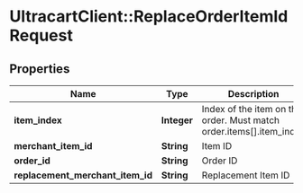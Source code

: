 # UltracartClient::ReplaceOrderItemIdRequest

## Properties
Name | Type | Description | Notes
------------ | ------------- | ------------- | -------------
**item_index** | **Integer** | Index of the item on the order.  Must match order.items[].item_index | [optional] 
**merchant_item_id** | **String** | Item ID | [optional] 
**order_id** | **String** | Order ID | [optional] 
**replacement_merchant_item_id** | **String** | Replacement Item ID | [optional] 


